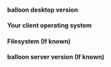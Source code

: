 <!-- Please provide a description here. -->

<!-- Please provide information about your environement, you can leave this out if you are opening a feature request. -->

#### balloon desktop version
<!-- version goes here: example: 0.0.29 -->

#### Your client operating system
<!-- os name/version goes here, example: Ubuntu 16.04.3 LTS -->

#### Filesystem (If known)
<!-- Filesystem, example: ext4 -->

#### balloon server version (If known)
<!-- your version goes here, example: 1.0.8-rc3 -->

